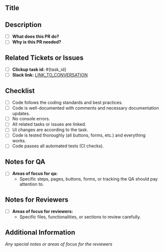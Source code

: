 ## Title
<!-- Provide a concise title for your PR -->

## Description
<!-- Describe what this PR does and why it is needed -->
- [ ] **What does this PR do?**
- [ ] **Why is this PR needed?**

## Related Tickets or Issues
<!-- Link to ClickUp tasks, Jira tickets, or GitHub issues -->
- [ ] **Clickup task id:** #{task_id}
- [ ] **Slack link:** [LINK_TO_CONVERSATION](https://linktoticket)

## Checklist
<!-- Ensure the following items are complete before requesting a review -->
- [ ] Code follows the coding standards and best practices.
- [ ] Code is well-documented with comments and necessary documentation updates.
- [ ] No console errors.
- [ ] All related tasks or issues are linked.
- [ ] UI changes are according to the task.
- [ ] Code is tested thoroughly (all buttons, forms, etc.) and everything works.
- [ ] Code passes all automated tests (CI checks).

## Notes for QA
<!-- Any special notes or areas of focus for the QA-->
- [ ] **Areas of focus for qa:**
  - Specific steps, pages, buttons, forms, or tracking the QA should pay attention to. 

## Notes for Reviewers
<!-- Any special notes or areas of focus for the reviewers -->
- [ ] **Areas of focus for reviewers:**
  - Specific files, functionalities, or sections to review carefully.

## Additional Information
<!-- Any additional information that might be useful for reviewers -->
_Any special notes or areas of focus for the reviewers_
